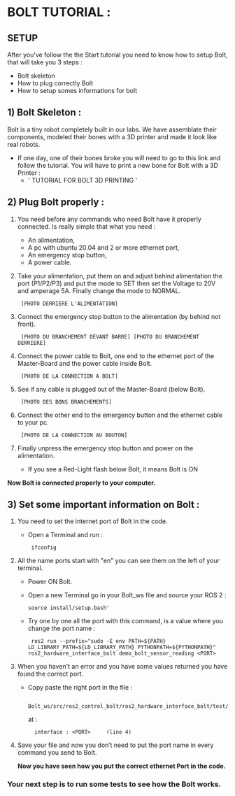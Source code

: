 # BOLT TUTORIAL :
## SETUP

After you've follow the the Start tutorial you need to know how to setup Bolt, that will take you 3 steps :

* Bolt skeleton
* How to plug correctly Bolt
* How to setup somes informations for bolt 



##  1)  Bolt Skeleton :

Bolt is a tiny robot completely built in our labs. We have assemblate their components, modeled their bones with a 3D printer and made it look like real robots. 

  - If one day, one of their bones broke you will need to go to this link and follow the tutorial. You will have to print a new bone for Bolt with a 3D Printer :
      - ' TUTORIAL FOR BOLT 3D PRINTING '


##  2)  Plug Bolt properly :

1) You need before any commands who need Bolt have it properly connected. Is really simple that what you need :

    - An alimentation,
    - A pc with ubuntu 20.04 and 2 or more ethernet port,
    - An emergency stop button,
    - A power cable. 

2) Take your alimentation, put them on and adjust behind alimentation the port (P1/P2/P3) and put the mode to SET then set the Voltage to 20V and amperage 5A. Finally change the mode to NORMAL.

        [PHOTO DERRIERE L'ALIMENTATION]

3) Connect the emergency stop button to the alimentation (by behind not front).

        [PHOTO DU BRANCHEMENT DEVANT BARRE] [PHOTO DU BRANCHEMENT DERRIERE]

4) Connect the power cable to Bolt, one end to the ethernet port of the Master-Board and the power cable inside Bolt.

        [PHOTO DE LA CONNECTION A BOLT]

5) See if any cable is plugged out of the Master-Board (below Bolt).

        [PHOTO DES BONS BRANCHEMENTS]

6) Connect the other end to the emergency button and the ethernet cable to your pc. 

        [PHOTO DE LA CONNECTION AU BOUTON]


7) Finally unpress the emergency stop button and power on the alimentation.

   - If you see a Red-Light flash below Bolt, it means Bolt is ON


**Now Bolt is connected properly to your computer.**


## 3) Set some important information on Bolt :

1) You need to set the internet port of Bolt in the code. 

   - Open a Terminal and run :

          ifconfig

2) All the name ports start with "en" you can see them on the left of your terminal.

    - Power ON Bolt.

    - Open a new Terminal go in your Bolt_ws file and source your ROS 2 :

          source install/setup.bash'

     - Try one by one all the port with this command,  <PORT> is a value where you change the port name :

            ros2 run --prefix="sudo -E env PATH=${PATH} LD_LIBRARY_PATH=${LD_LIBRARY_PATH} PYTHONPATH=${PYTHONPATH}" ros2_hardware_interface_bolt demo_bolt_sensor_reading <PORT>
3) When you haven't an error and you have some values returned you have found the correct port.    

      - Copy paste the right port in the file :
  
             Bolt_ws/src/ros2_control_bolt/ros2_hardware_interface_bolt/test/config_bolt.yaml 
        at :
  
              interface : <PORT>     (line 4) 

4) Save your file and now you don’t need to put the port name in every command you send to Bolt. 

    **Now you have seen how you put the correct ethernet Port in the code.**
  
### Your next step is to run some tests to see how the Bolt works.
